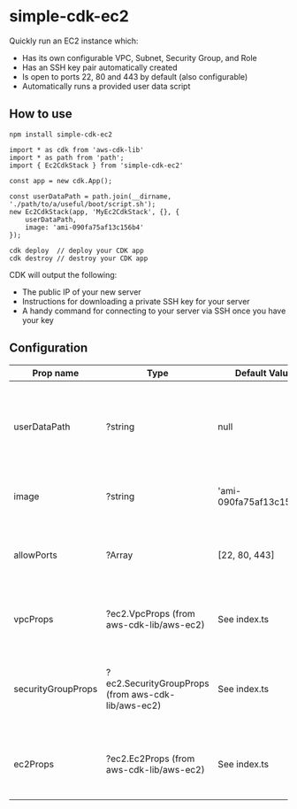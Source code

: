 # simple-cdk-ec2

Quickly run an EC2 instance which:
- Has its own configurable VPC, Subnet, Security Group, and Role
- Has an SSH key pair automatically created
- Is open to ports 22, 80 and 443 by default (also configurable)
- Automatically runs a provided user data script

## How to use

````
npm install simple-cdk-ec2
````

````
import * as cdk from 'aws-cdk-lib'
import * as path from 'path';
import { Ec2CdkStack } from 'simple-cdk-ec2'

const app = new cdk.App();

const userDataPath = path.join(__dirname, './path/to/a/useful/boot/script.sh');
new Ec2CdkStack(app, 'MyEc2CdkStack', {}, {
    userDataPath,
    image: 'ami-090fa75af13c156b4'
});
````

````
cdk deploy  // deploy your CDK app
cdk destroy // destroy your CDK app
````

CDK will output the following:
- The public IP of your new server
- Instructions for downloading a private SSH key for your server
- A handy command for connecting to your server via SSH once you have your key


## Configuration

| Prop name   | Type        | Default Value | Description |
| ----------- | ----------- | ------------- | ----------- |
| userDataPath | ?string | null | Path to a file which contains a bash script that runs after your EC2 instance is created |
| image | ?string | 'ami-090fa75af13c156b4' | Which machine image to use for your Ec2 |
| allowPorts | ?Array<number> | [22, 80, 443] | Which ports should your security group allow public Ipv4 ingress |
| vpcProps | ?ec2.VpcProps (from aws-cdk-lib/aws-ec2) | See index.ts | Override the default VPC configuration in this package |
| securityGroupProps | ?ec2.SecurityGroupProps (from aws-cdk-lib/aws-ec2) | See index.ts | Override the default Security Group configuration in this package |
| ec2Props | ?ec2.Ec2Props (from aws-cdk-lib/aws-ec2) | See index.ts | Override the default EC2 instance configuration in this package |
